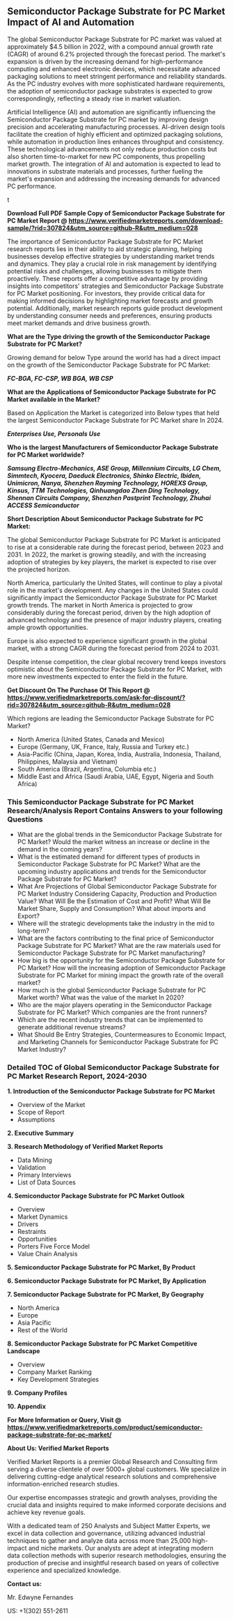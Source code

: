 <h2>Semiconductor Package Substrate for PC Market Impact of AI and Automation</h2><p>The global Semiconductor Package Substrate for PC market was valued at approximately $4.5 billion in 2022, with a compound annual growth rate (CAGR) of around 6.2% projected through the forecast period. The market's expansion is driven by the increasing demand for high-performance computing and enhanced electronic devices, which necessitate advanced packaging solutions to meet stringent performance and reliability standards. As the PC industry evolves with more sophisticated hardware requirements, the adoption of semiconductor package substrates is expected to grow correspondingly, reflecting a steady rise in market valuation.</p><p>Artificial Intelligence (AI) and automation are significantly influencing the Semiconductor Package Substrate for PC market by improving design precision and accelerating manufacturing processes. AI-driven design tools facilitate the creation of highly efficient and optimized packaging solutions, while automation in production lines enhances throughput and consistency. These technological advancements not only reduce production costs but also shorten time-to-market for new PC components, thus propelling market growth. The integration of AI and automation is expected to lead to innovations in substrate materials and processes, further fueling the market's expansion and addressing the increasing demands for advanced PC performance.</p>t</p><p id="" class=""><strong>Download Full PDF Sample Copy of Semiconductor Package Substrate for PC Market Report @ <a href="https://www.verifiedmarketreports.com/download-sample/?rid=307824&utm_source=github-R&utm_medium=028" target="_blank">https://www.verifiedmarketreports.com/download-sample/?rid=307824&utm_source=github-R&utm_medium=028</a></strong></p><p>The importance of&nbsp;Semiconductor Package Substrate for PC Market research reports lies in their ability to aid strategic planning, helping businesses develop effective strategies by understanding market trends and dynamics. They play a crucial role in risk management by identifying potential risks and challenges, allowing businesses to mitigate them proactively. These reports offer a competitive advantage by providing insights into competitors' strategies and Semiconductor Package Substrate for PC Market positioning. For investors, they provide critical data for making informed decisions by highlighting market forecasts and growth potential. Additionally, market research reports guide product development by understanding consumer needs and preferences, ensuring products meet market demands and drive business growth.</p><p><strong>What are the&nbsp;Type driving the growth of the Semiconductor Package Substrate for PC Market?</strong></p><p id="" class="">Growing demand for below Type around the world has had a direct impact on the growth of the Semiconductor Package Substrate for PC Market:</p><em><strong>FC-BGA, FC-CSP, WB BGA, WB CSP</strong></em></p><strong>What are the&nbsp;Applications&nbsp;of Semiconductor Package Substrate for PC Market available in the Market?</strong></p><p id="" class="">Based on Application the Market is categorized into Below types that held the largest Semiconductor Package Substrate for PC Market share In 2024.</p><em><strong>Enterprises Use, Personals Use</strong></em></p><strong>Who is the largest Manufacturers of Semiconductor Package Substrate for PC Market worldwide?</strong></p><p><em><strong>Samsung Electro-Mechanics, ASE Group, Millennium Circuits, LG Chem, Simmtech, Kyocera, Daeduck Electronics, Shinko Electric, Ibiden, Unimicron, Nanya, Shenzhen Rayming Technology, HOREXS Group, Kinsus, TTM Technologies, Qinhuangdao Zhen Ding Technology, Shennan Circuits Company, Shenzhen Pastprint Technology, Zhuhai ACCESS Semiconductor</strong></em></p><p id="" class=""><strong>Short Description About Semiconductor Package Substrate for PC Market:</strong></p><p>The global Semiconductor Package Substrate for PC Market is anticipated to rise at a considerable rate during the forecast period, between 2023 and 2031. In 2022, the market is growing steadily, and with the increasing adoption of strategies by key players, the market is expected to rise over the projected horizon.</p><p>North America, particularly the United States, will continue to play a pivotal role in the market's development. Any changes in the United States could significantly impact the Semiconductor Package Substrate for PC Market growth trends. The market in North America is projected to grow considerably during the forecast period, driven by the high adoption of advanced technology and the presence of major industry players, creating ample growth opportunities.</p><p>Europe is also expected to experience significant growth in the global market, with a strong CAGR during the forecast period from 2024 to 2031.</p><p>Despite intense competition, the clear global recovery trend keeps investors optimistic about the Semiconductor Package Substrate for PC Market, with more new investments expected to enter the field in the future.</p><p id="" class=""><strong>Get Discount On The Purchase Of This Report @ <a href="https://www.verifiedmarketreports.com/ask-for-discount/?rid=307824&utm_source=github-R&utm_medium=028" target="_blank">https://www.verifiedmarketreports.com/ask-for-discount/?rid=307824&utm_source=github-R&utm_medium=028</a></strong></p>Which regions are leading the Semiconductor Package Substrate for PC Market?</p><ul><li>North America (United States, Canada and Mexico)</li><li>Europe (Germany, UK, France, Italy, Russia and Turkey etc.)</li><li>Asia-Pacific (China, Japan, Korea, India, Australia, Indonesia, Thailand, Philippines, Malaysia and Vietnam)</li><li>South America (Brazil, Argentina, Columbia etc.)</li><li>Middle East and Africa (Saudi Arabia, UAE, Egypt, Nigeria and South Africa)</li></ul><h3 id="" class="">This Semiconductor Package Substrate for PC Market Research/Analysis Report Contains Answers to your following Questions</h3><ul><li>What are the global trends in the Semiconductor Package Substrate for PC Market? Would the market witness an increase or decline in the demand in the coming years?</li><li>What is the estimated demand for different types of products in Semiconductor Package Substrate for PC Market? What are the upcoming industry applications and trends for the Semiconductor Package Substrate for PC Market?</li><li>What Are Projections of Global Semiconductor Package Substrate for PC Market Industry Considering Capacity, Production and Production Value? What Will Be the Estimation of Cost and Profit? What Will Be Market Share, Supply and Consumption? What about imports and Export?</li><li>Where will the strategic developments take the industry in the mid to long-term?</li><li>What are the factors contributing to the final price of Semiconductor Package Substrate for PC Market? What are the raw materials used for Semiconductor Package Substrate for PC Market manufacturing?</li><li>How big is the opportunity for the Semiconductor Package Substrate for PC Market? How will the increasing adoption of Semiconductor Package Substrate for PC Market for mining impact the growth rate of the overall market?</li><li>How much is the global Semiconductor Package Substrate for PC Market worth? What was the value of the market In 2020?</li><li>Who are the major players operating in the Semiconductor Package Substrate for PC Market? Which companies are the front runners?</li><li>Which are the recent industry trends that can be implemented to generate additional revenue streams?</li><li>What Should Be Entry Strategies, Countermeasures to Economic Impact, and Marketing Channels for Semiconductor Package Substrate for PC Market Industry?</li></ul><h3 id="" class="">Detailed TOC of Global Semiconductor Package Substrate for PC Market Research Report, 2024-2030</h3><p id="" class=""><strong>1. Introduction of the Semiconductor Package Substrate for PC Market</strong></p><ul><li>Overview of the Market</li><li>Scope of Report</li><li>Assumptions</li></ul><p id="" class=""><strong>2. Executive Summary</strong></p><p id="" class=""><strong>3. Research Methodology of Verified Market Reports</strong></p><ul><li>Data Mining</li><li>Validation</li><li>Primary Interviews</li><li>List of Data Sources</li></ul><p id="" class=""><strong>4. Semiconductor Package Substrate for PC Market Outlook</strong></p><ul><li>Overview</li><li>Market Dynamics</li><li>Drivers</li><li>Restraints</li><li>Opportunities</li><li>Porters Five Force Model</li><li>Value Chain Analysis</li></ul><p id="" class=""><strong>5. Semiconductor Package Substrate for PC Market, By Product</strong></p><p id="" class=""><strong>6. Semiconductor Package Substrate for PC Market, By Application</strong></p><p id="" class=""><strong>7. Semiconductor Package Substrate for PC Market, By Geography</strong></p><ul><li>North America</li><li>Europe</li><li>Asia Pacific</li><li>Rest of the World</li></ul><p id="" class=""><strong>8. Semiconductor Package Substrate for PC Market Competitive Landscape</strong></p><ul><li>Overview</li><li>Company Market Ranking</li><li>Key Development Strategies</li></ul><p id="" class=""><strong>9. Company Profiles</strong></p><p id="" class=""><strong>10. Appendix</strong></p><p id="" class=""><strong>For More Information or Query, Visit @ <a href="https://www.verifiedmarketreports.com/product/semiconductor-package-substrate-for-pc-market/" target="_blank">https://www.verifiedmarketreports.com/product/semiconductor-package-substrate-for-pc-market/</a></strong></p><p id="" class=""><strong>About Us: Verified Market Reports</strong></p><p id="" class="">Verified Market Reports is a premier Global Research and Consulting firm serving a diverse clientele of over 5000+ global customers. We specialize in delivering cutting-edge analytical research solutions and comprehensive information-enriched research studies.</p><p id="" class="">Our expertise encompasses strategic and growth analyses, providing the crucial data and insights required to make informed corporate decisions and achieve key revenue goals.</p><p id="" class="">With a dedicated team of 250 Analysts and Subject Matter Experts, we excel in data collection and governance, utilizing advanced industrial techniques to gather and analyze data across more than 25,000 high-impact and niche markets. Our analysts are adept at integrating modern data collection methods with superior research methodologies, ensuring the production of precise and insightful research based on years of collective experience and specialized knowledge.</p><p id="" class=""><strong>Contact us:</strong></p><p id="" class="">Mr. Edwyne Fernandes</p><p id="" class="">US: +1(302) 551-2611</p>